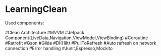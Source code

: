# LearningClean

Used components:

#Clean Architecture
#MVVM
#Jetpack Component(LiveData,Navigation,ViewModel,ViewBinding)
#Coroutine
#Retrofit
#Gson
#Glide
#DI(Hilt)
#PullToRefresh
#Auto refresh on network connection
#Error handling
#Junit,Espresso,Mockito

